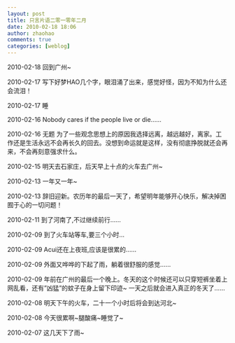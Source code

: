 ```yaml
---
layout: post
title: 只言片语二零一零年二月
date: 2010-02-18 18:06
author: zhaohao
comments: true
categories: [weblog]
---
```

2010-02-18 回到广州~

2010-02-17 写下好梦HAO几个字，眼泪涌了出来，感觉好怪，因为不知为什么还会流泪！

2010-02-17 睡

2010-02-16 Nobody cares if the people live or die……

2010-02-16 无题 为了一些观念思想上的原因我选择远离，越远越好，离家。工作还是生活永远不会再长久的回去。没想到命运就是这样，没有彻底挣脱就还会再来，不会再刻意强求什么。

2010-02-15 明天去石家庄，后天早上十点的火车去广州~

2010-02-13 一年又一年~

2010-02-13 辞旧迎新。农历年的最后一天了，希望明年能够开心快乐，解决掉困囿于心的一切问题！

2010-02-11 到了河南了,不过继续前行……

2010-02-09 到了火车站等车,要三个小时…

2010-02-09 Acui还在上夜班,应该是很累的……

2010-02-09 外面又哗哗的下起了雨，躺着很舒服的感觉……

2010-02-09 年前在广州的最后一个晚上。冬天的这个时候还可以只穿短裤坐着上网乱看，还有”凶猛”的蚊子在身上留下印迹~ 一天之后就会进入真正的冬天了……

2010-02-08 明天下午的火车，二十一个小时后将会到达河北~

2010-02-08 今天很累啊~腿酸痛~睡觉了~

2010-02-07 这几天下了雨~
